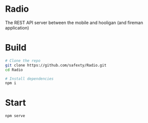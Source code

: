# Radio
The REST API server between the mobile and hooligan (and fireman application)

# Build
```sh
# Clone the repo
git clone https://github.com/safexty/Radio.git
cd Radio

# Install dependencies
npm i
```

# Start
```sh
npm serve
```
